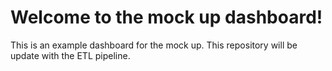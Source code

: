 # Welcome to the mock up dashboard!

This is an example dashboard for the mock up. This repository will be update with the ETL pipeline.
